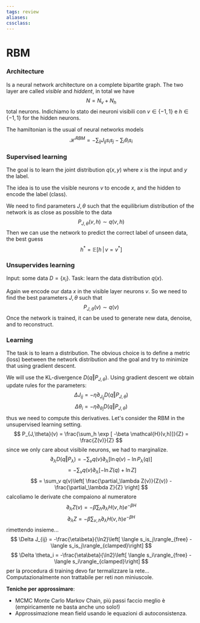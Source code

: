 ```yaml
---
tags: review
aliases:
cssclass:
---
```

 
# RBM

### Architecture
Is a neural network architecture on a complete bipartite graph. 
The two layer are called _visible_ and _hiddent_, in total we have
$$
N = N_v + N_h
$$
total neurons. Indichiamo lo stato dei neuroni visibili con $v \in \{-1,1\}$ e $h \in \{-1,1\}$ for the hidden neurons.

The hamiltonian is the usual of neural networks models
$$
\mathcal{H}^{RBM} = -\sum_{ij} J_{ij} s_is_j -\sum_i \theta_is_i
$$
### Supervised learning

The goal is to learn the joint distribution $q(x,y)$ where $x$ is the input and $y$ the label.

The idea is to use the visible neurons $v$ to encode $x$, and the hidden to encode the label (class). 

We need to find parameters $J,\theta$ such that the equilibrium distribution of the network is as close as possible to the data
$$
P_{J,\theta}(v,h) \sim q(v,h) 
$$
Then we can use the network to predict the correct label of unseen data, the best guess 
$$
h^* = \mathbb{E}[h\,|\, v = v^*]
$$
### Unsupervides learning

Input: some data $D = \{x_i\}$.
Task: learn the data distribution $q(x)$.

Again we encode our data $x$ in the visible layer neurons $v$.
So we need to find the best parameters $J,\theta$ such that
$$
P_{J,\theta}(v) \sim q(v)
$$
Once the network is trained, it can be used to generate new data, denoise, and to reconstruct.

### Learning

The task is to learn a distribution. The obvious choice is to define a metric (loss) beetween the network distribution and the goal and try to minimize that using gradient descent.

We will use the KL-divergence $D(q\Vert P_{J,\theta})$.
Using gradient descent we obtain update rules for the parameters:
$$
\Delta J_{ij} = -\eta \partial_{J_{ij}} D(q\Vert P_{J,\theta})
$$
$$
\Delta \theta_i = -\eta \partial_{\theta_i} D(q\Vert P_{J,\theta})
$$
thus we need to compute this derivatives. 
Let's consider the RBM in the unsupervised learning setting.
$$
P_{J,\theta}(v) = \frac{\sum_h \exp [ -\beta \mathcal{H}(v,h)]}{Z} = \frac{Z(v)}{Z}
$$
since we only care about visibile neurons, we had to marginalize.
$$
\partial_\lambda D(q \Vert P_{\lambda}) = -\sum_v q(v)\partial_\lambda[ \ln q(v)-\ln P_\lambda(q) ]
$$
$$
= -\sum_v q(v)\partial_\lambda[ -\ln Z(q)+\ln Z ]
$$
$$
= \sum_v q(v)\left[  \frac{\partial_\lambda Z(v)}{Z(v)} - \frac{\partial_\lambda Z}{Z} \right]
$$
calcoliamo le derivate che compaiono al numeratore
$$
\partial_\lambda Z(v) = -\beta\sum_h \partial_\lambda H(v,h)e^{-\beta H}
$$
$$
\partial_\lambda Z = -\beta\sum_{v,h} \partial_\lambda H(v,h)e^{-\beta H}
$$
rimettendo insieme...
$$
\Delta J_{ij} = -\frac{\eta\beta}{\ln2}\left[ \langle s_is_j\rangle_{free} - \langle s_is_j\rangle_{clamped}\right]
$$
$$
\Delta \theta_i = -\frac{\eta\beta}{\ln2}\left[ \langle s_i\rangle_{free} - \langle s_i\rangle_{clamped}\right]
$$
per la procedura di training devo far termalizzare la rete... Computazionalmente non trattabile per reti non miniuscole. 

**Teniche per approssimare**:
- MCMC Monte Carlo Markov Chain, più passi faccio meglio è (empiricamente ne basta anche uno solo!)
- Approssimazione mean field usando le equazioni di autoconsistenza.

